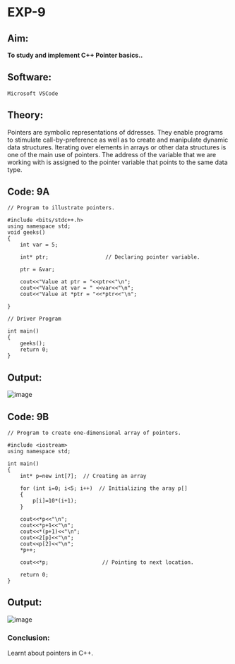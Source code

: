 # EXP-9

## Aim:
**To study and implement C++ Pointer basics..**

## Software:
`Microsoft VSCode`

## Theory:
Pointers are symbolic representations of ddresses.
They enable programs to stimulate call-by-preference as well as to create and manipulate dynamic data structures.
Iterating over elements in arrays or other data structures is one of the main use of pointers.
The address of the variable that we are working with is assigned to the pointer variable that points to the same data type.
## Code: 9A
```
// Program to illustrate pointers. 

#include <bits/stdc++.h> 
using namespace std;
void geeks()
{
    int var = 5;

    int* ptr;                  // Declaring pointer variable. 

    ptr = &var;

    cout<<"Value at ptr = "<<ptr<<"\n";
    cout<<"Value at var = " <<var<<"\n";
    cout<<"Value at *ptr = "<<*ptr<<"\n";

}

// Driver Program 

int main()
{
    geeks();
    return 0;
} 
```
## Output:
![image](https://github.com/user-attachments/assets/230e0cbe-3e68-4a97-b82f-63176f4614b2)





## Code: 9B 
```
// Program to create one-dimensional array of pointers. 

#include <iostream> 
using namespace std; 

int main() 
{
    int* p=new int[7];  // Creating an array 

    for (int i=0; i<5; i++)  // Initializing the aray p[]
    {
        p[i]=10*(i+1);
    }

    cout<<*p<<"\n"; 
    cout<<*p+1<<"\n";
    cout<<*(p+1)<<"\n";
    cout<<2[p]<<"\n";
    cout<<p[2]<<"\n";
    *p++;

    cout<<*p;                 // Pointing to next location. 

    return 0; 
}
```

## Output:
![image](https://github.com/user-attachments/assets/bb9fa5b1-45a6-46fb-9be8-23a91cf0abed)

### Conclusion:
Learnt about pointers in C++. 





